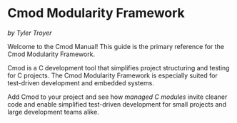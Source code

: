 # Cmod Modularity Framework

*by Tyler Troyer*

Welcome to the Cmod Manual! This guide is the primary reference for the Cmod Modularity Framework.

Cmod is a C development tool that simplifies project structuring and testing for C projects. The Cmod Modularity Framework is especially suited for test-driven development and embedded systems.

Add Cmod to your project and see how *managed C modules* invite cleaner code and enable simplified test-driven development for small projects and large development teams alike.
